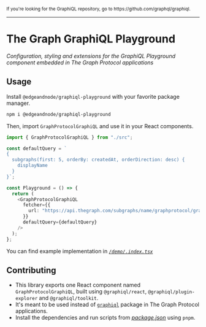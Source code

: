 <sub>
If you're looking for the GraphiQL repository, go to https://github.com/graphql/graphiql.
</sub>

---

# The Graph GraphiQL Playground

_Configuration, styling and extensions for the GraphiQL Playground component embedded in The Graph Protocol applications_

## Usage

Install `@edgeandnode/graphiql-playground` with your favorite package manager.

```sh
npm i @edgeandnode/graphiql-playground
```

Then, import `GraphProtocolGraphiQL` and use it in your React components.

```ts
import { GraphProtocolGraphiQL } from "./src";

const defaultQuery = `
{
  subgraphs(first: 5, orderBy: createdAt, orderDirection: desc) {
    displayName
  }
}`;

const Playground = () => {
  return (
    <GraphProtocolGraphiQL
      fetcher={{
        url: "https://api.thegraph.com/subgraphs/name/graphprotocol/graph-network-mainnet-staging",
      }}
      defaultQuery={defaultQuery}
    />
  );
};
```

You can find example implementation in [_`/demo/.index.tsx`_](./demo/index.tsx)

## Contributing

- This library exports one React component named `GraphProtocolGraphiQL`, built using `@graphiql/react`, `@graphiql/plugin-explorer` and `@graphiql/toolkit`.
- It's meant to be used instead of [`graphiql`](https://github.com/graphql/graphiql/tree/main/packages/graphiql) package in The Graph Protocol applications.
- Install the dependencies and run scripts from [_package.json_](./package.json) using `pnpm`.
